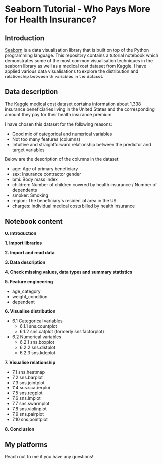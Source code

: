 # Seaborn Tutorial - Who Pays More for Health Insurance?

## Introduction
[Seaborn](https://seaborn.pydata.org/examples/index.html) is a data visualisation library that is built on top of the Python programming language. This repository contains a 
tutorial notebook which demonstrates some of the most common visualisation techniques in the seaborn library as well as a medical cost dataset from Kaggle. I have applied 
various data visualisations to explore the distribution and relationship between th variables in the dataset.

## Data description
The [Kaggle medical cost dataset](https://www.kaggle.com/mirichoi0218/insurance) contains information about 1,338 insurance beneficiaries living in the United States and 
the corresponding amount they pay for their health insurance premium.

I have chosen this dataset for the following reasons:
- Good mix of categorical and numerical variables
- Not too many features (columns)
- Intuitive and straightforward relationship between the predictor and target variables 

Below are the description of the columns in the dataset:
- age: Age of primary beneficiary
- sex: Insurance contractor gender
- bmi: Body mass index
- children: Number of children covered by health insurance / Number of dependents
- smoker: Smoking
- region: The beneficiary's residential area in the US
- charges: Individual medical costs billed by health insurance

## Notebook content
**0. Introduction**

**1. Import libraries**

**2. Import and read data**

**3. Data description**

**4. Check missing values, data types and summary statistics**

**5. Feature engineering**
- age_category
- weight_condition
- dependent

**6. Visualise distribution**
- 6.1 Categorical variables
  - 6.1.1 sns.countplot
  - 6.1.2 sns.catplot (formerly sns.factorplot)
- 6.2 Numerical variables
  - 6.2.1 sns.boxplot
  - 6.2.2 sns.distplot
  - 6.2.3 sns.kdeplot

**7. Visualise relationship**
- 7.1 sns.heatmap
- 7.2 sns.barplot
- 7.3 sns.jointplot
- 7.4 sns.scatterplot
- 7.5 sns.regplot
- 7.6 sns.lmplot
- 7.7 sns.swarmplot
- 7.8 sns.violinplot
- 7.9 sns.pairplot
- 7.10 sns.pointplot

**8. Conclusion**

## My platforms
Reach out to me if you have any questions!





